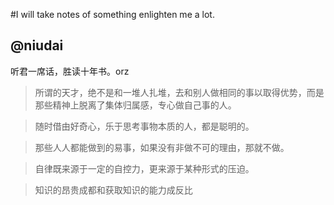 #I will take notes of something enlighten me a lot.

## @niudai 

听君一席话，胜读十年书。orz

> 所谓的天才，绝不是和一堆人扎堆，去和别人做相同的事以取得优势，而是那些精神上脱离了集体归属感，专心做自己事的人。

> 随时借由好奇心，乐于思考事物本质的人，都是聪明的。

> 那些人人都能做到的易事，如果没有非做不可的理由，那就不做。

> 自律既来源于一定的自控力，更来源于某种形式的压迫。

> 知识的昂贵成都和获取知识的能力成反比
